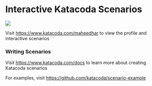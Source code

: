 # Interactive Katacoda Scenarios

[![](http://shields.katacoda.com/katacoda/maheedhar/count.svg)](https://www.katacoda.com/maheedhar "Get your profile on Katacoda.com")

Visit https://www.katacoda.com/maheedhar to view the profile and interactive scenarios

### Writing Scenarios
Visit https://www.katacoda.com/docs to learn more about creating Katacoda scenarios

For examples, visit https://github.com/katacoda/scenario-example
